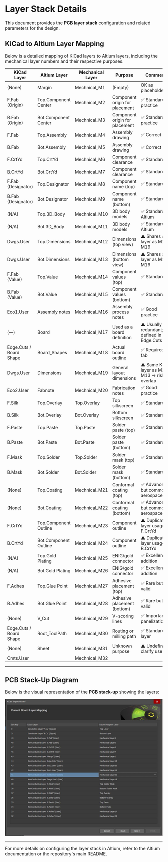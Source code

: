 # Layer Stack Details

This document provides the **PCB layer stack** configuration and related parameters for the design.

## KiCad to Altium Layer Mapping

Below is a detailed mapping of KiCad layers to Altium layers, including the mechanical layer numbers and their respective purposes.

| KiCad Layer                      | Altium Layer          | Mechanical Layer | Purpose                              | Comments                                       |
|----------------------------------|-----------------------|------------------|--------------------------------------|------------------------------------------------|
| (None)                           | Margin                | Mechnical_M1     | (Empty)                              | OK as placeholder                              |
| F.Fab (Origin)                   | Top.Component Center  | Mechnical_M2     | Component origin for placement       | ✅ Standard practice                          |
| B.Fab (Origin)                   | Bot.Component Center  | Mechnical_M3     | Component origin for placement       | ✅ Standard practice                          |
| F.Fab                            | Top.Assembly          | Mechnical_M4     | Assembly drawing                     | ✅ Correct                                    |
| B.Fab                            | Bot.Assembly          | Mechnical_M5     | Assembly drawing                     | ✅ Correct                                    |
| F.CrtYd                          | Top.CrtYd             | Mechnical_M6     | Component clearance                  | ✅ Standard use                               |
| B.CrtYd                          | Bot.CrtYd             | Mechnical_M7     | Component clearance                  | ✅ Standard use                               |
| F.Fab (Designator)               | Top.Designator        | Mechnical_M8     | Component name (top)                 | ✅ Standard                                   |
| B.Fab (Designator)               | Bot.Designator        | Mechnical_M9     | Component name (bottom)              | ✅ Standard                                   |
| (N/A)                            | Top.3D_Body           | Mechnical_M10    | 3D body models                       | ✅ Standard in Altium                         |
| (N/A)                            | Bot.3D_Body           | Mechnical_M11    | 3D body models                       | ✅ Standard in Altium                         |
| Dwgs.User                        | Top.Dimensions        | Mechnical_M12    | Dimensions (top view)                | ⚠ Shares same layer as M12, M19              |
| Dwgs.User                        | Bot.Dimensions        | Mechnical_M13    | Dimensions (bottom view)             | ⚠ Shares same layer as M13, M19              |
| F.Fab (Value)                    | Top.Value             | Mechnical_M14    | Component values (top)               | ✅ Standard                                   |
| B.Fab (Value)                    | Bot.Value             | Mechnical_M15    | Component values (bottom)            | ✅ Standard                                   |
| Eco1.User                        | Assembly notes        | Mechnical_M16    | Assembly process notes               | ✅ Good practice                              |
| (—)                              | Board                 | Mechnical_M17    | Used as a board definition           | ⚠ Usually redundant; defined in Edge.Cuts    |
| Edge.Cuts / Board Shape          | Board_Shapes          | Mechnical_M18    | Actual board outline                 | ✅ Required for fab                           |
| Dwgs.User                        | Dimensions            | Mechnical_M19    | General layout dimensions            | ⚠ Same KiCad layer as M12, M13 → risk of overlap |
| Eco2.User                        | Fabnote               | Mechnical_M20    | Fabrication notes                    | ✅ Good practice                              |
| F.Silk                           | Top.Overlay           | Top.Overlay      | Top silkscreen                       | ✅ Standard                                   |
| B.Silk                           | Bot.Overlay           | Bot.Overlay      | Bottom silkscreen                    | ✅ Standard                                   |
| F.Paste                          | Top.Paste             | Top.Paste        | Solder paste (top)                   | ✅ Standard                                   |
| B.Paste                          | Bot.Paste             | Bot.Paste        | Solder paste (bottom)                | ✅ Standard                                   |
| F.Mask                           | Top.Solder            | Top.Solder       | Solder mask (top)                    | ✅ Standard                                   |
| B.Mask                           | Bot.Solder            | Bot.Solder       | Solder mask (bottom)                 | ✅ Standard                                   |
| (None)                           | Top.Coating           | Mechnical_M21    | Conformal coating (top)              | ✅ Advanced but common in aerospace/auto      |
| (None)                           | Bot.Coating           | Mechnical_M22    | Conformal coating (bottom)           | ✅ Advanced but common in aerospace/auto      |
| F.CrtYd                          | Top.Component Outline | Mechnical_M23    | Component outline                    | ⚠ Duplicate layer usage of F.CrtYd           |
| B.CrtYd                          | Bot.Component Outline | Mechnical_M24    | Component outline                    | ⚠ Duplicate layer usage of B.CrtYd           |
| (N/A)                            | Top.Gold Plating      | Mechnical_M25    | ENIG/gold connector                  | ✅ Excellent addition                         |
| (N/A)                            | Bot.Gold Plating      | Mechnical_M26    | ENIG/gold connector                  | ✅ Excellent addition                         |
| F.Adhes                          | Top.Glue Point        | Mechnical_M27    | Adhesive placement (top)             | ✅ Rare but valid                             |
| B.Adhes                          | Bot.Glue Point        | Mechnical_M28    | Adhesive placement (bottom)          | ✅ Rare but valid                             |
| (None)                           | V_Cut                 | Mechnical_M29    | V-scoring lines                      | ✅ Important for panelization                 |
| Edge.Cuts / Board Shape          | Root_ToolPath         | Mechnical_M30    | Routing or milling path              | ✅ Standard fab layer                         |
| (None)                           | Sheet                 | Mechnical_M31    | Unknown purpose                      | ⚠ Undefined – clarify use                    |
| Cmts.User                        |                       | Mechnical_M32    |                                      |                                                |

---

## PCB Stack-Up Diagram

Below is the visual representation of the **PCB stack-up** showing the layers:

![Kicad to Altium importer Layer](./Kicad%20to%20Altium%20importer%20Layer.JPG)

---

For more details on configuring the layer stack in Altium, refer to the Altium documentation or the repository's main README.

